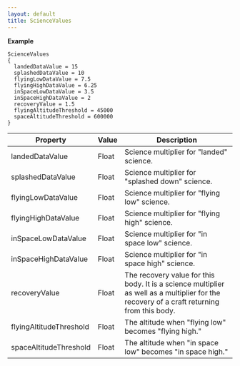 ```yaml
---
layout: default
title: ScienceValues
---
```


**Example**
```
ScienceValues
{
  landedDataValue = 15
  splashedDataValue = 10
  flyingLowDataValue = 7.5
  flyingHighDataValue = 6.25
  inSpaceLowDataValue = 3.5
  inSpaceHighDataValue = 2
  recoveryValue = 1.5
  flyingAltitudeThreshold = 45000
  spaceAltitudeThreshold = 600000
}
```

|Property|Value|Description|
|--------|-----|-----------|
|landedDataValue|Float|Science multiplier for "landed" science.|
|splashedDataValue|Float|Science multiplier for "splashed down" science.|
|flyingLowDataValue|Float|Science multiplier for "flying low" science.|
|flyingHighDataValue|Float|Science multiplier for "flying high" science.|
|inSpaceLowDataValue|Float|Science multiplier for "in space low" science.|
|inSpaceHighDataValue|Float|Science multiplier for "in space high" science.|
|recoveryValue|Float|The recovery value for this body. It is a science multiplier as well as a multiplier for the recovery of a craft returning from this body.|
|flyingAltitudeThreshold|Float|The altitude when "flying low" becomes "flying high."|
|spaceAltitudeThreshold|Float|The altitude when "in space low" becomes "in space high."|
